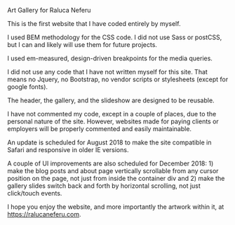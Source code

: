 Art Gallery for Raluca Neferu

This is the first website that I have coded entirely by myself. 

I used BEM methodology for the CSS code. I did not use Sass or postCSS, but I can and likely will use them for future projects.

I used em-measured, design-driven breakpoints for the media queries. 

I did not use any code that I have not written myself for this site. That means no Jquery, no Bootstrap, no vendor scripts or stylesheets (except for google fonts).

The header, the gallery, and the slideshow are designed to be reusable. 

I have not commented my code, except in a couple of places, due to the personal nature of the site. However, websites made for paying clients or employers will be properly commented and easily maintainable.

An update is scheduled for August 2018 to make the site compatible in Safari and responsive in older IE versions. 

A couple of UI improvements are also scheduled for December 2018: 1) make the blog posts and about page vertically scrollable from any cursor position on the page, not just from inside the container div and 2) make the gallery slides switch back and forth by horizontal scrolling, not just click/touch events.

I hope you enjoy the website, and more importantly the artwork within it, at https://ralucaneferu.com.
